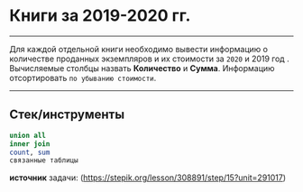 # Книги за 2019-2020 гг.

___


Для каждой отдельной книги необходимо вывести информацию о количестве проданных экземпляров и их стоимости за `2020` и 2019 год . Вычисляемые столбцы назвать **Количество** и **Сумма**. Информацию отсортировать `по убыванию стоимости`.

___

## Стек/инструменты


```sql
union all
inner join
count, sum
связанные таблицы
```

**источник** задачи: (https://stepik.org/lesson/308891/step/15?unit=291017)
